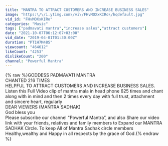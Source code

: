 ```yaml
---
title: "MANTRA TO ATTRACT CUSTOMERS AND INCREASE BUSINESS SALES"
image: "https:\/\/i.ytimg.com\/vi\/FHvMOXxKIRo\/hqdefault.jpg"
vid_id: "FHvMOXxKIRo"
categories: "Music"
tags: ["padmavati mantra","increase sales","attract customers"]
date: "2021-10-07T06:12:07+03:00"
vid_date: "2019-04-01T01:30:00Z"
duration: "PT1H7M48S"
viewcount: "464612"
likeCount: "4253"
dislikeCount: "200"
channel: "Powerful Mantra"
---
```

{% raw %}GODDESS PADMAVATI MANTRA<br />CHANTED 216 TIMES<br />HELPFUL TO ATTRACT CUSTOMERS AND INCREASE BUSINESS SALES.<br />Listen this Full Video clip of  mantra mala in head phone 625 times and chant along with in mind  and then 2 times every day with full trust, attachment and  sincere heart, regularly <br />DEAR VIEWERS (MANTRA SADHAK)<br />God bless you<br />Please subscribe our channel &quot;Powerful Mantra”,  and also Share our video link with your friends, relatives and family members to Expand our MANTRA SADHAK Circle. To keep All of Mantra Sadhak circle members Healthy,wealthy and Happy in all respects by the grace of God.{% endraw %}
